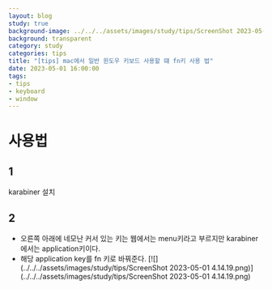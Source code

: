```yaml
---
layout: blog
study: true
background-image: ../../../assets/images/study/tips/ScreenShot 2023-05-01 4.14.19.png
background: transparent
category: study
categories: tips
title: "[tips] mac에서 일반 윈도우 키보드 사용할 떄 fn키 사용 법"
date: 2023-05-01 16:00:00
tags: 
- tips
- keyboard
- window
---
```



# 사용법

## 1 
karabiner 설치 

## 2
- 오른쪽 아래에 네모난 커서 있는 키는 웹에서는 menu키라고 부르지만 karabiner에서는 application키이다. 
- 해당 application key를 fn 키로 바꿔준다.
  [![](../../../assets/images/study/tips/ScreenShot 2023-05-01 4.14.19.png)](../../../assets/images/study/tips/ScreenShot 2023-05-01 4.14.19.png)